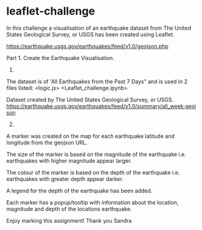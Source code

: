 # leaflet-challenge

In this challenge a visualisation of an earthquake dataset from The United States Geological Survey, or USGS has been created using Leaflet.

https://earthquake.usgs.gov/earthquakes/feed/v1.0/geojson.php

Part 1.
Create the Earthquake Visualisation.

1.
The dataset is of 'All Earthquakes from the Past 7 Days" and is used in 2 files listed:
<logic.js>
<Leaflet_challenge.ipynb>

Dataset created by The United States Geological Survey, or USGS.
https://earthquake.usgs.gov/earthquakes/feed/v1.0/summary/all_week.geojson

2.
A marker was created on the map for each earthquake latitude and longitude from the geojson URL.

The size of the marker is based on the magnitude of the earthquake i.e. earthquakes with higher magnitude appear larger.

The colour of the marker is based on the depth of the earthquake i.e. earthquakes with greater depth appear darker.

A legend for the depth of the earthquake has been added.

Each marker has a popup/tooltip with information about the location, magnitude and depth of the locations earthquake.

Enjoy marking this assignment!
Thank you
Sandra